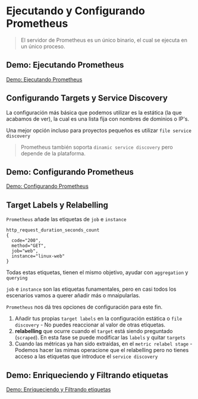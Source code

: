 # Ejecutando y Configurando Prometheus

> El servidor de Prometheus es un único binario, el cual se ejecuta en un único proceso.

## Demo: Ejecutando Prometheus

[Demo: Ejecutando Prometheus](../.demos/03-running-prometheus/readme.md)


## Configurando Targets y Service Discovery

La configuración más básica que podemos utilizar es la estática (la que acabamos de ver), la cual es una lista fija con nombres de dominios o IP's.

Una mejor opción incluso para proyectos pequeños es utilizar `file service discovery`

> Prometheus también soporta `dinamic service discovery` pero depende de la plataforma.

## Demo: Configurando Prometheus

[Demo: Configurando Prometheus](../.demos/04-configuring-prometheus/readme.md)


## Target Labels y Relabelling 

`Prometheus` añade las etiquetas de `job` e `instance`

```
http_request_duration_seconds_count
{
  code="200",
  method="GET",
  job="web",
  instance="linux-web"
}
```

Todas estas etiquetas, tienen el mismo objetivo, ayudar con `aggregation` y `querying` 

`job` e `instance` son las etiquetas funamentales, pero en casi todos los escenarios vamos a querer añadir más o mnaipularlas.

`Prometheus` nos dá tres opciones de configuración para este fin.

1. Añadir tus propias `target labels` en la configuración estática o `file discovery` - No puedes reaccionar al valor de otras etiquetas.
2. **relabelling** que ocurre cuando el `target` está siendo preguntado (`scraped`). En esta fase se puede modificar las `labels` y quitar `targets`
3. Cuando las métricas ya han sido extraidas, en el `metric relabel stage` - Podemos hacer las mimas operacione que el relabelling pero no tienes acceso a las etiquetas que introduce el `service discovery` 

## Demo: Enriqueciendo y Filtrando etiquetas

[Demo: Enriqueciendo y Filtrando etiquetas](../.demos/05-filtering-and-enriching-labels/readme.md)